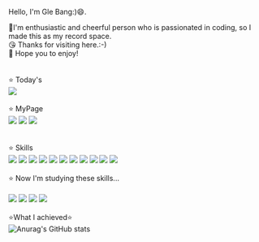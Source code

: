 Hello, I'm Gle Bang:)😄.  
     
💪I'm enthusiastic and cheerful person who is passionated in coding, so I made this as my record space.<br/>
😘 Thanks for visiting here.:-)<br/>
🤩 Hope you to enjoy!<br/>
<br/><br/>
⭐ Today's
<br/>
<a href="https://hits.seeyoufarm.com"><img src="https://hits.seeyoufarm.com/api/count/incr/badge.svg?url=https%3A%2F%2Fgithub.com%2FGwithjoy&count_bg=%23C394FE&title_bg=%23FFA9FC&icon=github.svg&icon_color=%23000000&title=hits&edge_flat=false"/></a>
<br/><br/>
⭐ MyPage 
<br/>
<a href="https://www.instagram.com/glee_withjoy/"><img src="https://img.shields.io/badge/Instagram-E4405F?style=flat-square&logo=Instagram&logoColor=white"/></a>
<a href="https://tundra-blackbird-697.notion.site/c21f5e232be347f5a5f4356aef77dfd0?v=e21f749439934efb84f2043326c8890e/"><img src="https://img.shields.io/badge/Notion-000000?style=flat-square&logo=Notion&logoColor=white"/></a>
<img src="https://img.shields.io/badge/Gmail:bangbabo131@gmail.com-EA4335?style=flat-square&logo=Gmail&logoColor=white"/>   
<br/><br/>
⭐️ Skills
<br/>
<img src="https://img.shields.io/badge/Python-3776AB?style=flat-square&logo=Python&logoColor=white"/>
<img src="https://img.shields.io/badge/Java-007396?style=flat-square&logo=Java&logoColor=white"/>
<img src="https://img.shields.io/badge/Pandas-150458?style=flat-square&logo=Pandas&logoColor=white"/>
<img src="https://img.shields.io/badge/MySQL-4479A1?style=flat-square&logo=MySQL&logoColor=white"/>
<img src="https://img.shields.io/badge/MongoDB-47A248?style=flat-square&logo=MongoDB&logoColor=white"/> 
<img src="https://img.shields.io/badge/ApacheSpark-E25A1C?style=flat-square&logo=ApacheSpark&logoColor=white"/> 
<img src="https://img.shields.io/badge/Markdown-000000?style=flat-square&logo=Markdown&logoColor=white"/> 
<img src="https://img.shields.io/badge/Apache Airflow-017CEE?style=flat-square&logo=Markdown&logoColor=white"/> 
<img src="https://img.shields.io/badge/Apache Kafka-231F20?style=flat-square&logo=Markdown&logoColor=white"/> 
<img src="https://img.shields.io/badge/Django-092E20?style=flat-square&logo=Markdown&logoColor=white"/> 
<img src="https://img.shields.io/badge/Selenium-43B02A?style=flat-square&logo=Python&logoColor=white"/>
<br/><br/>
⭐️ Now I'm studying these skills...<br/><br/>
<img src="https://img.shields.io/badge/Flask-000000?style=flat-square&logo=Markdown&logoColor=white"/> 
<img src="https://img.shields.io/badge/HTML5-E34F26?style=flat-square&logo=Markdown&logoColor=white"/> 
<img src="https://img.shields.io/badge/CSS3-1572B6?style=flat-square&logo=Markdown&logoColor=white"/> 
<img src="https://img.shields.io/badge/JavaScript-F7DF1E?style=flat-square&logo=Markdown&logoColor=white"/> 
<br/><br/>
⭐️What I achieved⭐️
 <br/>
![Anurag's GitHub stats](https://github-readme-stats.vercel.app/api?username=Gwithjoy&show_icons=true&theme=radical)
<br/>

